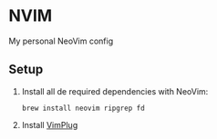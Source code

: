 # NVIM
My personal NeoVim config

## Setup
1. Install all de required dependencies with NeoVim: 

    `brew install neovim ripgrep fd`
1. Install [VimPlug](https://github.com/junegunn/vim-plug/?tab=readme-ov-file#neovim)
